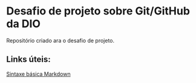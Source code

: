 # Desafio de projeto sobre Git/GitHub da DIO
Repositório criado ara o desafio de projeto.

## Links úteis:
[Sintaxe básica Markdown](https://www.markdownguide.org/)
